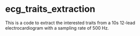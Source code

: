 # ecg_traits_extraction
This is a code to extract the interested traits from a 10s 12-lead electrocardiogram with a sampling rate of 500 Hz.
